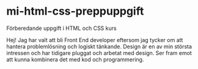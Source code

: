 # mi-html-css-preppuppgift
Förberedande uppgift i HTML och CSS kurs

Hej! Jag har valt att bli Front End developer eftersom jag tycker om att hantera problemlösning och logiskt tänkande. Design är en av min största intressen och har tidigare pluggat och arbetat med design. Ser fram emot att kunna kombinera det med kod och programmering. 